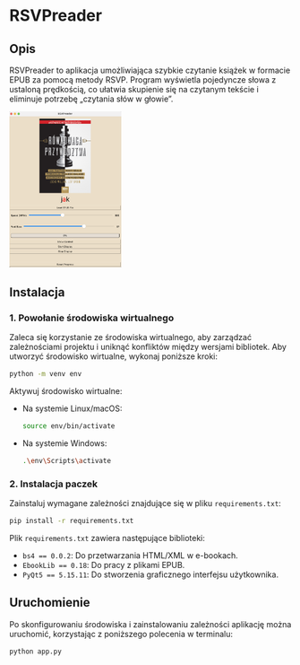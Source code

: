 # RSVPreader

## Opis
RSVPreader to aplikacja umożliwiająca szybkie czytanie książek w formacie EPUB za pomocą metody RSVP. Program wyświetla pojedyncze słowa z ustaloną prędkością, co ułatwia skupienie się na czytanym tekście i eliminuje potrzebę „czytania słów w głowie”.

<img src="img/img1.png" alt="alt text" style="width:200px; height:200;">

## Instalacja

### 1. Powołanie środowiska wirtualnego
Zaleca się korzystanie ze środowiska wirtualnego, aby zarządzać zależnościami projektu i uniknąć konfliktów między wersjami bibliotek. Aby utworzyć środowisko wirtualne, wykonaj poniższe kroki:

```bash
python -m venv env
```

Aktywuj środowisko wirtualne:
- Na systemie Linux/macOS:
  ```bash
  source env/bin/activate
  ```
- Na systemie Windows:
  ```bash
  .\env\Scripts\activate
  ```

### 2. Instalacja paczek
Zainstaluj wymagane zależności znajdujące się w pliku `requirements.txt`:

```bash
pip install -r requirements.txt
```

Plik `requirements.txt` zawiera następujące biblioteki:
- `bs4 == 0.0.2`: Do przetwarzania HTML/XML w e-bookach.
- `EbookLib == 0.18`: Do pracy z plikami EPUB.
- `PyQt5 == 5.15.11`: Do stworzenia graficznego interfejsu użytkownika.

## Uruchomienie

Po skonfigurowaniu środowiska i zainstalowaniu zależności aplikację można uruchomić, korzystając z poniższego polecenia w terminalu:

```bash
python app.py
```



